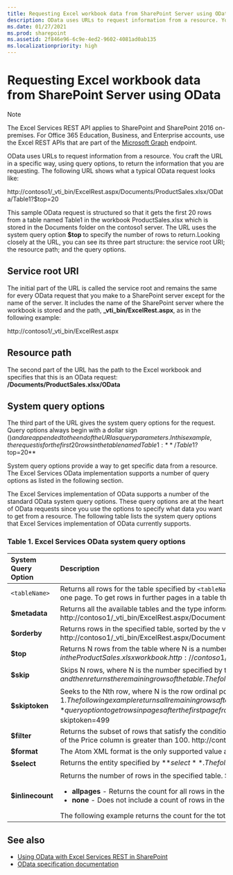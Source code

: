```yaml
---
title: Requesting Excel workbook data from SharePoint Server using OData
description: OData uses URLs to request information from a resource. You craft the URL in a specific way, using query options, to return the information that you are requesting.
ms.date: 01/27/2021
ms.prod: sharepoint
ms.assetid: 2f846e96-6c9e-4ed2-9602-4081ad0ab135
ms.localizationpriority: high
---
```


# Requesting Excel workbook data from SharePoint Server using OData

> [!NOTE]
> The Excel Services REST API applies to SharePoint and SharePoint 2016 on-premises. For Office 365 Education, Business, and Enterprise accounts, use the Excel REST APIs that are part of the [Microsoft Graph](http://graph.microsoft.io/docs/api-reference/v1.0/resources/excel) endpoint.

OData uses URLs to request information from a resource. You craft the URL in a specific way, using query options, to return the information that you are requesting. The following URL shows what a typical OData request looks like:

http://contoso1/_vti_bin/ExcelRest.aspx/Documents/ProductSales.xlsx/OData/Table1?$top=20

This sample OData request is structured so that it gets the first 20 rows from a table named Table1 in the workbook ProductSales.xlsx which is stored in the Documents folder on the contoso1 server. The URL uses the system query option **$top** to specify the number of rows to return.Looking closely at the URL, you can see its three part structure: the service root URI; the resource path; and the query options.

## Service root URI

The initial part of the URL is called the service root and remains the same for every OData request that you make to a SharePoint server except for the name of the server. It includes the name of the SharePoint server where the workbook is stored and the path, **_vti_bin/ExcelRest.aspx**, as in the following example:

http://contoso1/_vti_bin/ExcelRest.aspx

## Resource path

The second part of the URL has the path to the Excel workbook and specifies that this is an OData request: **/Documents/ProductSales.xlsx/OData**

## System query options

The third part of the URL gives the system query options for the request. Query options always begin with a dollar sign ($) and are appended to the end of the URI as query parameters. In this example, the request is for the first 20 rows in the table named Table1: **/Table1?$top=20**

System query options provide a way to get specific data from a resource. The Excel Services OData implementation supports a number of query options as listed in the following section.

The Excel Services implementation of OData supports a number of the standard OData system query options. These query options are at the heart of OData requests since you use the options to specify what data you want to get from a resource. The following table lists the system query options that Excel Services implementation of OData currently supports.

### Table 1. Excel Services OData system query options

| System Query Option    | Description                                                                                                                                                                                                                                                                                                                                                                                                                                                                                                                                                                                                                                                                                                                                                                                                                                                       |
| :--------------------- | :---------------------------------------------------------------------------------------------------------------------------------------------------------------------------------------------------------------------------------------------------------------------------------------------------------------------------------------------------------------------------------------------------------------------------------------------------------------------------------------------------------------------------------------------------------------------------------------------------------------------------------------------------------------------------------------------------------------------------------------------------------------------------------------------------------------------------------------------------------------- |
| `<tableName>`    | Returns all rows for the table specified by `<tableName>`, where `<tableName>` is the name of a table in an Excel workbook that contains the rows that you want to retrieve.  **Important:** This form of OData request returns no more than 500 rows at a time. Each set of 500 rows is one page. To get rows in further pages in a table that has more than 500 rows, use the **$skiptoken** query option (see below).The following example returns all rows up to the 500th row in Table1 in the ProductSales.xlsx workbook.                                                                                                                                                                                                                                                                                                                    |
| **$metadata**     | Returns all the available tables and the type information for all rows in each table in the specified workbook.  The following example returns the tables and type information for the tables in the ProductSales.xlsx workbook.  http://contoso1/_vti_bin/ExcelRest.aspx/Documents/ProductSales.xlsx/OData/$metadata                                                                                                                                                                                                                                                                                                                                                                                                                                                                                                                             |
| **$orderby**      | Returns rows in the specified table, sorted by the value specified by **$orderby**.  The following example returns all rows from Table 1, sorted by the Name column, in the ProductSales.xlsx workbook.  **Note**: The default value for **$orderby** is ascending. http://contoso1/_vti_bin/ExcelRest.aspx/Documents/ProductSales.xlsx/OData/Table1?$orderby=Name                                                                                                                                                                                                                                                                                                                                                                                                                                                                                |
| **$top**          | Returns N rows from the table where N is a number specified by the value of **$top**.  The following example returns the first 5 rows from Table1, sorted by the Name column, in the ProductSales.xlsx workbook.  http://contoso1/\_vti_bin/ExcelRest.aspx/Documents/ProductSales.xlsx/OData/Table1?$orderby=Name&amp;$top=5                                                                                                                                                                                                                                                                                                                                                                                                                                                                                                                       |
| **$skip**         | Skips N rows, where N is the number specified by the value of **$skip**, and then returns the remaining rows of the table.  The following example returns all remaining rows after the fifth row from Table1 in the ProductSales.xlsx workbook.  http://contoso1/_vti_bin/ExcelRest.aspx/Documents/ProductSales.xlsx/OData/Table1?$skip=5                                                                                                                                                                                                                                                                                                                                                                                                                                                                                                         |
| **$skiptoken**    | Seeks to the Nth row, where N is the row ordinal position indicated by the value of **$skiptoken**, and then returns all remaining rows, beginning at row N + 1. The collection is zero-based, so the second row, for example, is indicated by $skiptoken=1.   The following example returns all remaining rows after the second row from Table1 in the ProductSales.xlsx workbook.   http://contoso1/_vti_bin/ExcelRest.aspx/Documents/ProductSales.xlsx/OData/Table1?$skiptoken=1  You can also use the **$skiptoken** query option to get rows in pages after the first page from a table that contains more than 500 rows. The following example shows how to get the 500th row and greater from a table with more than 500 rows.  http://contoso1/_vti_bin/ExcelRest.aspx/Documents/ProductSales.xlsx/OData/Table1?$skiptoken=499  |
| **$filter**       | Returns the subset of rows that satisfy the conditions specified in the value of **$filter**. For more information about the operators and set of functions that you can use with **$filter**, see the OData [documentation](http://www.odata.org/documentation/odata-version-2-0/uri-conventions/).  The following example returns only those rows where the value of the Price column is greater than 100.  http://contoso1/_vti_bin/ExcelRest.aspx/Documents/ProductSales.xlsx/OData/Table1?$filter=Price gt 100                                                                                                                                                                                                                                                                                                                               |
| **$format**       | The Atom XML format is the only supported value and is the default for the **$format** query option.                                                                                                                                                                                                                                                                                                                                                                                                                                                                                                                                                                                                                                                                                                                                                         |
| **$select**       | Returns the entity specified by **$select**.  The following example selects the Name column from Table1 in the ProductSales.xlsx workbook.  http://contoso1/_vti_bin/ExcelRest.aspx/Documents/ProductSales.xlsx/OData/Table1?$select=Name                                                                                                                                                                                                                                                                                                                                                                                                                                                                                                                                                                                                         |
| **$inlinecount**  | Returns the number of rows in the specified table.  $ **inlinecount** can only use 1 of 2 of the following values. <ul><li>**allpages** - Returns the count for all rows in the table.</li><li>**none** - Does not include a count of rows in the table.</li></ul>The following example returns the count for the total number of rows in Table1 in the ProductSales.xlsx workbook.  http://contoso1/_vti_bin/ExcelRest.aspx/Documents/ProductSales.xlsx/OData/Table1?$inlinecount=allpages                                                                                                                                                                                                                                                                                                                                             |

## See also

- [Using OData with Excel Services REST in SharePoint](using-odata-with-excel-services-rest-in-sharepoint.md)
- [OData specification documentation](http://www.odata.org)
